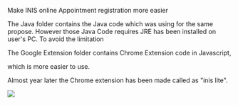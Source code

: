 Make INIS online Appointment registration more easier


The Java folder contains the Java code which was using for the same propose.
However those Java Code requires JRE has been installed on user's PC. To avoid the limitation 



The Google Extension folder contains Chrome Extension code in Javascript,

which is more easier to use.   

Almost year later the Chrome extension has been made called as "inis lite".





<img src="http://i64.tinypic.com/11lh9ib.png">